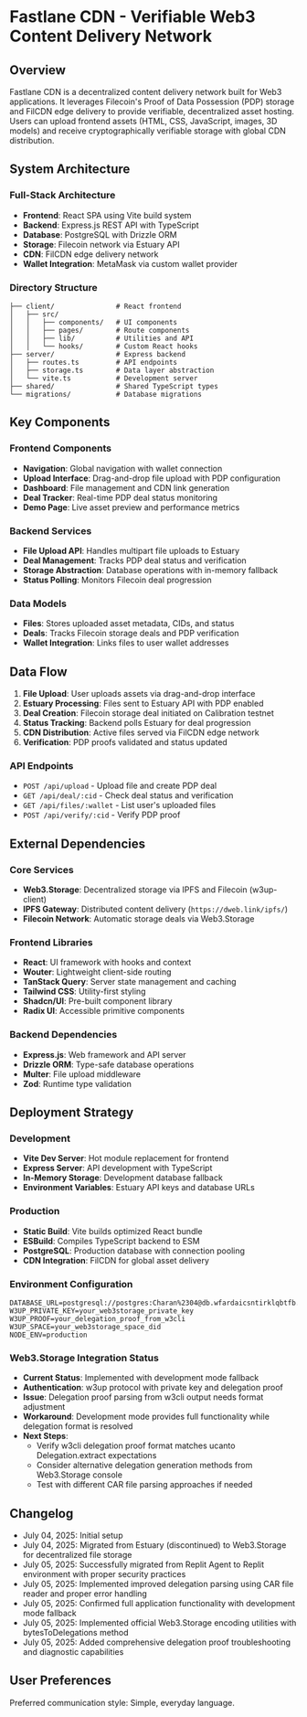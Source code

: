 # Fastlane CDN - Verifiable Web3 Content Delivery Network

## Overview

Fastlane CDN is a decentralized content delivery network built for Web3 applications. It leverages Filecoin's Proof of Data Possession (PDP) storage and FilCDN edge delivery to provide verifiable, decentralized asset hosting. Users can upload frontend assets (HTML, CSS, JavaScript, images, 3D models) and receive cryptographically verifiable storage with global CDN distribution.

## System Architecture

### Full-Stack Architecture
- **Frontend**: React SPA using Vite build system
- **Backend**: Express.js REST API with TypeScript
- **Database**: PostgreSQL with Drizzle ORM
- **Storage**: Filecoin network via Estuary API
- **CDN**: FilCDN edge delivery network
- **Wallet Integration**: MetaMask via custom wallet provider

### Directory Structure
```
├── client/               # React frontend
│   ├── src/
│   │   ├── components/   # UI components
│   │   ├── pages/        # Route components
│   │   ├── lib/          # Utilities and API
│   │   └── hooks/        # Custom React hooks
├── server/               # Express backend
│   ├── routes.ts         # API endpoints
│   ├── storage.ts        # Data layer abstraction
│   └── vite.ts           # Development server
├── shared/               # Shared TypeScript types
└── migrations/           # Database migrations
```

## Key Components

### Frontend Components
- **Navigation**: Global navigation with wallet connection
- **Upload Interface**: Drag-and-drop file upload with PDP configuration
- **Dashboard**: File management and CDN link generation
- **Deal Tracker**: Real-time PDP deal status monitoring
- **Demo Page**: Live asset preview and performance metrics

### Backend Services
- **File Upload API**: Handles multipart file uploads to Estuary
- **Deal Management**: Tracks PDP deal status and verification
- **Storage Abstraction**: Database operations with in-memory fallback
- **Status Polling**: Monitors Filecoin deal progression

### Data Models
- **Files**: Stores uploaded asset metadata, CIDs, and status
- **Deals**: Tracks Filecoin storage deals and PDP verification
- **Wallet Integration**: Links files to user wallet addresses

## Data Flow

1. **File Upload**: User uploads assets via drag-and-drop interface
2. **Estuary Processing**: Files sent to Estuary API with PDP enabled
3. **Deal Creation**: Filecoin storage deal initiated on Calibration testnet
4. **Status Tracking**: Backend polls Estuary for deal progression
5. **CDN Distribution**: Active files served via FilCDN edge network
6. **Verification**: PDP proofs validated and status updated

### API Endpoints
- `POST /api/upload` - Upload file and create PDP deal
- `GET /api/deal/:cid` - Check deal status and verification
- `GET /api/files/:wallet` - List user's uploaded files
- `POST /api/verify/:cid` - Verify PDP proof

## External Dependencies

### Core Services
- **Web3.Storage**: Decentralized storage via IPFS and Filecoin (w3up-client)
- **IPFS Gateway**: Distributed content delivery (`https://dweb.link/ipfs/`)
- **Filecoin Network**: Automatic storage deals via Web3.Storage

### Frontend Libraries
- **React**: UI framework with hooks and context
- **Wouter**: Lightweight client-side routing
- **TanStack Query**: Server state management and caching
- **Tailwind CSS**: Utility-first styling
- **Shadcn/UI**: Pre-built component library
- **Radix UI**: Accessible primitive components

### Backend Dependencies
- **Express.js**: Web framework and API server
- **Drizzle ORM**: Type-safe database operations
- **Multer**: File upload middleware
- **Zod**: Runtime type validation

## Deployment Strategy

### Development
- **Vite Dev Server**: Hot module replacement for frontend
- **Express Server**: API development with TypeScript
- **In-Memory Storage**: Development database fallback
- **Environment Variables**: Estuary API keys and database URLs

### Production
- **Static Build**: Vite builds optimized React bundle
- **ESBuild**: Compiles TypeScript backend to ESM
- **PostgreSQL**: Production database with connection pooling
- **CDN Integration**: FilCDN for global asset delivery

### Environment Configuration
```
DATABASE_URL=postgresql://postgres:Charan%2304@db.wfardaicsntirklqbtfb.supabase.co:5432/postgres
W3UP_PRIVATE_KEY=your_web3storage_private_key
W3UP_PROOF=your_delegation_proof_from_w3cli
W3UP_SPACE=your_web3storage_space_did
NODE_ENV=production
```

### Web3.Storage Integration Status
- **Current Status**: Implemented with development mode fallback
- **Authentication**: w3up protocol with private key and delegation proof
- **Issue**: Delegation proof parsing from w3cli output needs format adjustment
- **Workaround**: Development mode provides full functionality while delegation format is resolved
- **Next Steps**: 
  - Verify w3cli delegation proof format matches ucanto Delegation.extract expectations
  - Consider alternative delegation generation methods from Web3.Storage console
  - Test with different CAR file parsing approaches if needed

## Changelog
- July 04, 2025: Initial setup
- July 04, 2025: Migrated from Estuary (discontinued) to Web3.Storage for decentralized file storage
- July 05, 2025: Successfully migrated from Replit Agent to Replit environment with proper security practices
- July 05, 2025: Implemented improved delegation parsing using CAR file reader and proper error handling
- July 05, 2025: Confirmed full application functionality with development mode fallback
- July 05, 2025: Implemented official Web3.Storage encoding utilities with bytesToDelegations method
- July 05, 2025: Added comprehensive delegation proof troubleshooting and diagnostic capabilities

## User Preferences
Preferred communication style: Simple, everyday language.
